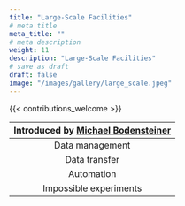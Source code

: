 ```yaml
---
title: "Large-Scale Facilities"
# meta title
meta_title: ""
# meta description
weight: 11
description: "Large-Scale Facilities"
# save as draft
draft: false
image: "/images/gallery/large_scale.jpeg"
---
```


{{< contributions_welcome >}}

|Introduced by [Michael Bodensteiner](/authors/michael-bodensteiner)|
|:---:|
|Data management|
|Data transfer|
|Automation|
|Impossible experiments|